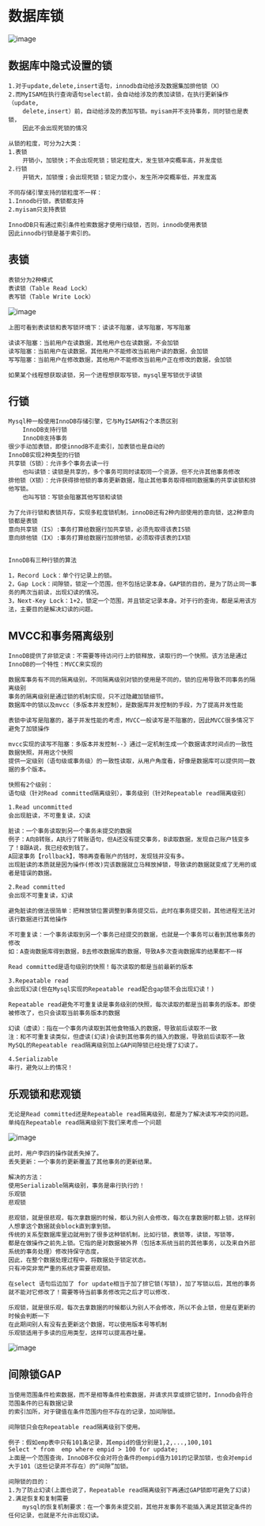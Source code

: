 # 数据库锁

![image](https://github.com/williamzhang11/fastTech/blob/master/src/main/java/com/xiu/fastTech/dblock/image/sqllock.jpg)

## 数据库中隐式设置的锁
	1.对于update,delete,insert语句，innodb自动给涉及数据集加排他锁（X）
	2.而MyISAM在执行查询语句select前，会自动给涉及的表加读锁，在执行更新操作（update,
		delete,insert）前，自动给涉及的表加写锁。myisam并不支持事务，同时锁也是表锁，
		因此不会出现死锁的情况

	从锁的粒度，可分为2大类：
	1.表锁
		开销小，加锁快；不会出现死锁；锁定粒度大，发生锁冲突概率高，并发度低
	2.行锁
		开销大，加锁慢；会出现死锁；锁定力度小，发生所冲突概率低，并发度高
		
	不同存储引擎支持的锁粒度不一样：
	1.Innodb行锁，表锁都支持
	2.myisam只支持表锁
	
	InnodDB只有通过索引条件检索数据才使用行级锁，否则，innodb使用表锁
	因此innodb行锁是基于索引的。
	
## 表锁
	表锁分为2种模式
	表读锁（Table Read Lock）
	表写锁（Table Write Lock）
![image](https://github.com/williamzhang11/fastTech/blob/master/src/main/java/com/xiu/fastTech/dblock/image/tablelock.jpg)

	上图可看到表读锁和表写锁环境下：读读不阻塞，读写阻塞，写写阻塞
	
	读读不阻塞：当前用户在读数据，其他用户也在读数据，不会加锁
	读写阻塞：当前用户在读数据，其他用户不能修改当前用户读的数据，会加锁
	写写阻塞：当前用户在修改数据，其他用户不能修改当前用户正在修改的数据，会加锁
	
	如果某个线程想获取读锁，另一个进程想获取写锁，mysql里写锁优于读锁
	
## 行锁
	Mysql种一般使用InnoDB存储引擎，它与MyISAM有2个本质区别
		InnoDB支持行锁
		InnoDB支持事务
	很少手动加表锁，即使innodB不走索引，加表锁也是自动的
	InnoDB实现2种类型的行锁
	共享锁（S锁）：允许多个事务去读一行
		也叫读锁：读锁是共享的，多个事务可同时读取同一个资源，但不允许其他事务修改
	排他锁（X锁）：允许获得排他锁的事务更新数据，阻止其他事务取得相同数据集的共享读锁和排他写锁。
		也叫写锁：写锁会阻塞其他写锁和读锁
	
	为了允许行锁和表锁共存，实现多粒度锁机制，innoDB还有2种内部使用的意向锁，这2种意向锁都是表锁
	意向共享锁（IS）:事务打算给数据行加共享锁，必须先取得该表IS锁
	意向排他锁（IX）:事务打算给数据行加排他锁，必须取得该表的IX锁
	
	
	InnoDB有三种行锁的算法
	
	1，Record Lock：单个行记录上的锁。
	2，Gap Lock：间隙锁，锁定一个范围，但不包括记录本身。GAP锁的目的，是为了防止同一事务的两次当前读，出现幻读的情况。
	3，Next-Key Lock：1+2，锁定一个范围，并且锁定记录本身。对于行的查询，都是采用该方法，主要目的是解决幻读的问题。
	
	
## MVCC和事务隔离级别

	InnoDB提供了非锁定读：不需要等待访问行上的锁释放，读取行的一个快照。该方法是通过InnoDB的一个特性：MVCC来实现的
	
	数据库事务有不同的隔离级别，不同隔离级别对锁的使用是不同的，锁的应用导致不同事务的隔离级别
	事务的隔离级别是通过锁的机制实现，只不过隐藏加锁细节。
	数据库中的锁以及mvcc（多版本并发控制），是数据库并发控制的手段，为了提高并发性能
	
	表锁中读写是阻塞的，基于并发性能的考虑，MVCC一般读写是不阻塞的，因此MVCC很多情况下避免了加锁操作
	
	mvcc实现的读写不阻塞：多版本并发控制--》通过一定机制生成一个数据请求时间点的一致性数据快照，并用这个快照
	提供一定级别（语句级或事务级）的一致性读取，从用户角度看，好像是数据库可以提供同一数据的多个版本。
	
	快照有2个级别：
	语句级（针对Read committed隔离级别），事务级别（针对Repeatable read隔离级别）
	
	1.Read uncommitted
	会出现脏读，不可重复读，幻读
	
	脏读：一个事务读取到另一个事务未提交的数据
	例子：A向B转账，A执行了转账语句，但A还没有提交事务，B读取数据，发现自己账户钱变多了！B跟A说，我已经收到钱了。
	A回滚事务【rollback】，等B再查看账户的钱时，发现钱并没有多。
	出现脏读的本质就是因为操作(修改)完该数据就立马释放掉锁，导致读的数据就变成了无用的或者是错误的数据。

	2.Read committed
	会出现不可重复读，幻读
	
	避免脏读的做法很简单：把释放锁位置调整到事务提交后，此时在事务提交前，其他进程无法对该行数据进行其他操作
	
	不可重复读：一个事务读取到另一个事务已经提交的数据，也就是一个事务可以看到其他事务的修改
	如：A查询数据库得到数据，B去修改数据库的数据，导致A多次查询数据库的结果都不一样
	
	Read committed是语句级别的快照！每次读取的都是当前最新的版本
	
	3.Repeatable read
	会出现幻读(但在Mysql实现的Repeatable read配合gap锁不会出现幻读！)
	
	Repeatable read避免不可重复读是事务级别的快照，每次读取的都是当前事务的版本。即使被修改了，也只会读取当前事务版本的数据
	
	幻读（虚读）：指在一个事务内读取到其他食物插入的数据，导致前后读取不一致
	注：和不可重复读类似，但虚读(幻读)会读到其他事务的插入的数据，导致前后读取不一致
	MySQL的Repeatable read隔离级别加上GAP间隙锁已经处理了幻读了。
	
	4.Serializable
	串行，避免以上的情况！
	
## 乐观锁和悲观锁
	无论是Read committed还是Repeatable read隔离级别，都是为了解决读写冲突的问题。
	单纯在Repeatable read隔离级别下我们来考虑一个问题
![image](https://github.com/williamzhang11/fastTech/blob/master/src/main/java/com/xiu/fastTech/dblock/image/updatelost.jpg)

	此时，用户李四的操作就丢失掉了。
	丢失更新：一个事务的更新覆盖了其他事务的更新结果。
	
	解决的方法：
	使用Serializable隔离级别，事务是串行执行的！
	乐观锁
	悲观锁
	
	悲观锁，就是很悲观，每次拿数据的时候，都认为别人会修改，每次在拿数据时都上锁，这样别人想拿这个数据就会block直到拿到锁。
	传统的关系型数据库里边就用到了很多这种锁机制，比如行锁，表锁等，读锁，写锁等，
	都是在做操作之前先上锁。它指的是对数据被外界（包括本系统当前的其他事务，以及来自外部系统的事务处理）修改持保守态度，
	因此，在整个数据处理过程中，将数据处于锁定状态。
	只有冲突非常严重的系统才需要悲观锁。
	
	在select 语句后边加了 for update相当于加了排它锁(写锁)，加了写锁以后，其他的事务就不能对它修改了！需要等待当前事务修改完之后才可以修改.
	
	乐观锁，就是很乐观，每次去拿数据的时候都认为别人不会修改，所以不会上锁，但是在更新的时候会判断一下
	在此期间别人有没有去更新这个数据，可以使用版本号等机制
	乐观锁适用于多读的应用类型，这样可以提高吞吐量。
	
![image](https://github.com/williamzhang11/fastTech/blob/master/src/main/java/com/xiu/fastTech/dblock/image/oplpck.jpg)

## 间隙锁GAP
	当使用范围条件检索数据，而不是相等条件检索数据，并请求共享或排它锁时，Innodb会符合范围条件的已有数据记录
	的索引加所，对于键值在条件范围内但不存在的记录，加间隙锁。
	
	间隙锁只会在Repeatable read隔离级别下使用。
	
	例子：假如emp表中只有101条记录，其empid的值分别是1,2,...,100,101
	Select * from  emp where empid > 100 for update;
	上面是一个范围查询，InnoDB不仅会对符合条件的empid值为101的记录加锁，也会对empid大于101（这些记录并不存在）的“间隙”加锁。
	
	间隙锁的目的：
	1.为了防止幻读(上面也说了，Repeatable read隔离级别下再通过GAP锁即可避免了幻读)
	2.满足恢复和复制需要
		mysql的恢复机制要求：在一个事务未提交前，其他并发事务不能插入满足其锁定条件的任何记录，也就是不允许出现幻读。
	
	
	
	
	
	
	
	
	
	
	
	
	
	
	
	
	
	
	
	
	

	
	
	
	
	
	
	
	
	
	
	
	
	
	
	
